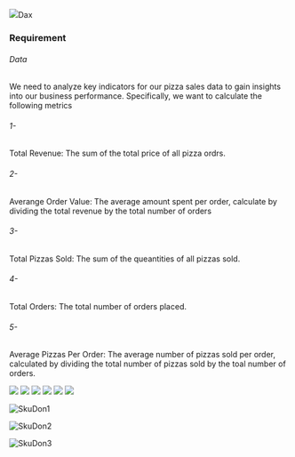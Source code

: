 ![](https://encrypted-tbn0.gstatic.com/images?q=tbn:ANd9GcRcxKRsFbxk1CKo5g9kE7EhC0z1BN3wTKEvzA&usqp=CAU)Dax

### Requirement
###### Data
We need to analyze key indicators for our pizza sales data to gain insights into our business performance. Specifically, we want to calculate the following metrics

###### 1-
Total Revenue: The sum of the total price of all pizza ordrs.

###### 2-
Averange Order Value: The average amount spent per order, calculate by dividing the total revenue by the total number of orders

###### 3-
Total Pizzas Sold: The sum of the queantities of all pizzas sold.

###### 4-
Total Orders: The total number of orders placed.

###### 5-
Average Pizzas Per Order: The average number of pizzas sold per order, calculated by dividing the total number of pizzas sold by the toal number of orders.


![](https://img.shields.io/github/stars/pandao/editor.md.svg) ![](https://img.shields.io/github/forks/pandao/editor.md.svg) ![](https://img.shields.io/github/tag/pandao/editor.md.svg) ![](https://img.shields.io/github/release/pandao/editor.md.svg) ![](https://img.shields.io/github/issues/pandao/editor.md.svg) ![](https://img.shields.io/bower/v/editor.md.svg)

![SkuDon1](https://github.com/JhonnFy/Power-Bi-DAX5/assets/97255802/4406fa8d-4fdb-45d1-a545-b70858188ac1)

![SkuDon2](https://github.com/JhonnFy/Power-Bi-DAX5/assets/97255802/4ca572b2-39e0-4ae2-a4a0-e91fc48c218f)

![SkuDon3](https://github.com/JhonnFy/Power-Bi-DAX5/assets/97255802/88d27dfb-9318-4243-82fb-14abadc6fda2)

